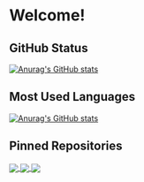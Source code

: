 # Welcome!


## GitHub Status

[![Anurag's GitHub stats](https://github-readme-stats.vercel.app/api?username=LouieMartin&show_icons=true&theme=buefy&count_private=true)](https://github.com/anuraghazra/github-readme-stats)

## Most Used Languages

[![Anurag's GitHub stats](https://github-readme-stats.vercel.app/api/top-langs/?username=LouieMartin&layout=compact&theme=buefy)](https://github.com/anuraghazra/github-readme-stats)

## Pinned Repositories

<a href="https://github.com/LouieMartin/snowpack-react-template">
  <img align="center" src="https://github-readme-stats.vercel.app/api/pin/?username=LouieMartin&repo=snowpack-react-template" />
</a>
<a href="https://github.com/LouieMartin/vite-vue-template">
  <img align="center" src="https://github-readme-stats.vercel.app/api/pin/?username=LouieMartin&repo=vite-vue-template" />
</a>
<a href="https://github.com/LouieMartin/nestjs-graphql-template">
  <img align="center" src="https://github-readme-stats.vercel.app/api/pin/?username=LouieMartin&repo=nestjs-graphql-template" />
</a>
